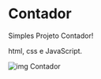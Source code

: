# Contador

Simples Projeto Contador!

html, css e JavaScript.

![img Contador](https://github.com/SATILAM/Contador/assets/101275634/6d636639-da64-4f66-9597-09a5e5183a81)
